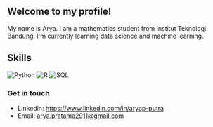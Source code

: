 ## Welcome to my profile!

My name is Arya. I am a mathematics student from Institut Teknologi Bandung. I'm currently learning data science and machine learning.

<!--
**aryap-putra/aryap-putra** is a ✨ _special_ ✨ repository because its `README.md` (this file) appears on your GitHub profile.

- 🌱 I’m currently learning data science and machine learning with Python and R

- 👯 I’m looking to collaborate on mathematical modelling and simulation, data science, and machine learning project
-->
<h2 id="Skill"><i class="fab fa-skill"></i> Skills</h2>
<p>
  <img alt="Python" src="https://img.shields.io/badge/-Python-347AB4?style=flat-square&logo=python&logoColor=white" />
  <img alt="R" src="https://img.shields.io/badge/-R-F05032?style=flat-square&logo=R&logoColor=white" />
  <img alt="SQL" src="https://img.shields.io/badge/-SQL-46a2f1?style=flat-square&logo=SQL&logoColor=white" />
</p>

### Get in touch

- Linkedin: https://www.linkedin.com/in/aryap-putra
- Email: arya.pratama2911@gmail.com
